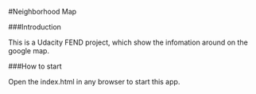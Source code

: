 #Neighborhood Map

###Introduction

This is a Udacity FEND project, which show the infomation around on the google map.

###How to start

Open the index.html in any browser to start this app.
